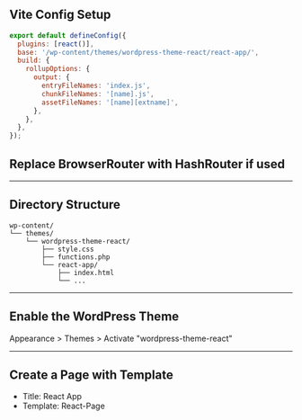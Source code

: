 ## Vite Config Setup

```js
export default defineConfig({
  plugins: [react()],
  base: '/wp-content/themes/wordpress-theme-react/react-app/',
  build: {
    rollupOptions: {
      output: {
        entryFileNames: 'index.js',
        chunkFileNames: '[name].js',
        assetFileNames: '[name][extname]',
      },
    },
  },
});
```

## Replace BrowserRouter with HashRouter if used

---

## Directory Structure

```
wp-content/
└── themes/
    └── wordpress-theme-react/
        ├── style.css
        ├── functions.php
        └── react-app/
            ├── index.html
            └── ...
```

---

## Enable the WordPress Theme

Appearance > Themes > Activate "wordpress-theme-react"

---

## Create a Page with Template

- Title: React App
- Template: React-Page
